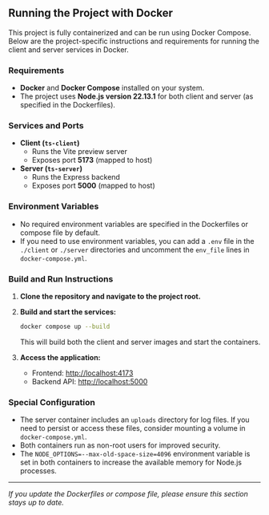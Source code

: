 ## Running the Project with Docker

This project is fully containerized and can be run using Docker Compose. Below are the project-specific instructions and requirements for running the client and server services in Docker.

### Requirements
- **Docker** and **Docker Compose** installed on your system.
- The project uses **Node.js version 22.13.1** for both client and server (as specified in the Dockerfiles).

### Services and Ports
- **Client (`ts-client`)**
  - Runs the Vite preview server
  - Exposes port **5173** (mapped to host)
- **Server (`ts-server`)**
  - Runs the Express backend
  - Exposes port **5000** (mapped to host)

### Environment Variables
- No required environment variables are specified in the Dockerfiles or compose file by default.
- If you need to use environment variables, you can add a `.env` file in the `./client` or `./server` directories and uncomment the `env_file` lines in `docker-compose.yml`.

### Build and Run Instructions
1. **Clone the repository and navigate to the project root.**
2. **Build and start the services:**
   ```sh
   docker compose up --build
   ```
   This will build both the client and server images and start the containers.

3. **Access the application:**
   - Frontend: [http://localhost:4173](http://localhost:4173)
   - Backend API: [http://localhost:5000](http://localhost:5000)

### Special Configuration
- The server container includes an `uploads` directory for log files. If you need to persist or access these files, consider mounting a volume in `docker-compose.yml`.
- Both containers run as non-root users for improved security.
- The `NODE_OPTIONS=--max-old-space-size=4096` environment variable is set in both containers to increase the available memory for Node.js processes.

---

_If you update the Dockerfiles or compose file, please ensure this section stays up to date._
